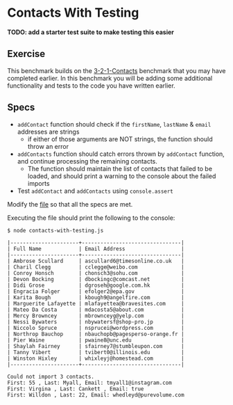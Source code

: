 # Contacts With Testing


__TODO: add a starter test suite to make testing this easier__

## Exercise

This benchmark builds on the [3-2-1-Contacts](../3-2-1-Contacts) benchmark that you may have completed earlier. In this benchmark you will be adding some additional functionality and tests to the code you have written earlier.

## Specs

- `addContact` function should check if the `firstName`, `lastName` & `email` addresses are strings
  - if either of those arguments are NOT strings, the function should throw an error
- `addContacts` function should catch errors thrown by `addContact` function, and continue processing the remaining contacts.
  - The function should maintain the list of contacts that failed to be loaded, and should print a warning to the console about the failed imports
- Test `addContact` and `addContacts` using `console.assert`

Modify the [file](../3-2-1-Contacts/contacts.js) so that all the specs are met.

Executing the file should print the following to the console:
```
$ node contacts-with-testing.js

|----------------------+--------------------------------|
| Full Name            | Email Address                  |
|----------------------+--------------------------------|
| Ambrose Scullard     | ascullard6@timesonline.co.uk   |
| Charil Clegg         | cclegge@weibo.com              |
| Conroy Honsch        | chonsch3@sohu.com              |
| Devon Bocking        | dbockingc@comcast.net          |
| Didi Grose           | dgroseh@google.com.hk          |
| Engracia Folger      | efolger2@epa.gov               |
| Karita Bough         | kbough9@angelfire.com          |
| Marguerite Lafayette | mlafayettea@bravesites.com     |
| Mateo Da Costa       | mdacosta5@about.com            |
| Mercy Browncey       | mbrownceyg@yelp.com            |
| Nessi Bywaters       | nbywatersf@shop-pro.jp         |
| Niccolo Spruce       | nsprucei@wordpress.com         |
| Northrop Bauchop     | nbauchopb@pagesperso-orange.fr |
| Pier Waine           | pwaine8@unc.edu                |
| Shaylah Fairney      | sfairney7@stumbleupon.com      |
| Tanny Vibert         | tvibert0@illinois.edu          |
| Winston Hixley       | whixleyj@homestead.com         |
|----------------------+--------------------------------|

Could not import 3 contacts.
First: 55 , Last: Myall, Email: tmyall1@instagram.com
First: Virgina , Last: Cankett , Email: true
First: Willdon , Last: 22, Email: whedleyd@purevolume.com

```
